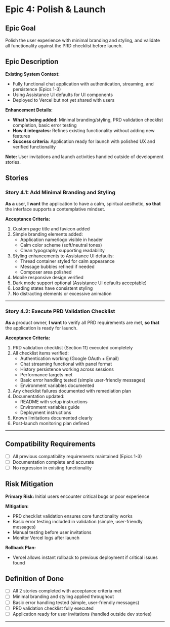 # Epic 4: Polish & Launch

## Epic Goal

Polish the user experience with minimal branding and styling, and validate all functionality against the PRD checklist before launch.

## Epic Description

**Existing System Context:**
- Fully functional chat application with authentication, streaming, and persistence (Epics 1-3)
- Using Assistance UI defaults for UI components
- Deployed to Vercel but not yet shared with users

**Enhancement Details:**
- **What's being added:** Minimal branding/styling, PRD validation checklist completion, basic error testing
- **How it integrates:** Refines existing functionality without adding new features
- **Success criteria:** Application ready for launch with polished UX and verified functionality

**Note:** User invitations and launch activities handled outside of development stories.

## Stories

### Story 4.1: Add Minimal Branding and Styling

**As a** user,
**I want** the application to have a calm, spiritual aesthetic,
**so that** the interface supports a contemplative mindset.

**Acceptance Criteria:**
1. Custom page title and favicon added
2. Simple branding elements added:
   - Application name/logo visible in header
   - Calm color scheme (soft/neutral tones)
   - Clean typography supporting readability
3. Styling enhancements to Assistance UI defaults:
   - Thread container styled for calm appearance
   - Message bubbles refined if needed
   - Composer area polished
4. Mobile responsive design verified
5. Dark mode support optional (Assistance UI defaults acceptable)
6. Loading states have consistent styling
7. No distracting elements or excessive animation

---

### Story 4.2: Execute PRD Validation Checklist

**As a** product owner,
**I want** to verify all PRD requirements are met,
**so that** the application is ready for launch.

**Acceptance Criteria:**
1. PRD validation checklist (Section 11) executed completely
2. All checklist items verified:
   - Authentication working (Google OAuth + Email)
   - Chat streaming functional with panel format
   - History persistence working across sessions
   - Performance targets met
   - Basic error handling tested (simple user-friendly messages)
   - Environment variables documented
3. Any checklist failures documented with remediation plan
4. Documentation updated:
   - README with setup instructions
   - Environment variables guide
   - Deployment instructions
5. Known limitations documented clearly
6. Post-launch monitoring plan defined

---

## Compatibility Requirements

- [ ] All previous compatibility requirements maintained (Epics 1-3)
- [ ] Documentation complete and accurate
- [ ] No regression in existing functionality

## Risk Mitigation

**Primary Risk:** Initial users encounter critical bugs or poor experience

**Mitigation:**
- PRD checklist validation ensures core functionality works
- Basic error testing included in validation (simple, user-friendly messages)
- Manual testing before user invitations
- Monitor Vercel logs after launch

**Rollback Plan:**
- Vercel allows instant rollback to previous deployment if critical issues found

## Definition of Done

- [ ] All 2 stories completed with acceptance criteria met
- [ ] Minimal branding and styling applied throughout
- [ ] Basic error handling tested (simple, user-friendly messages)
- [ ] PRD validation checklist fully executed
- [ ] Application ready for user invitations (handled outside dev stories)

---
